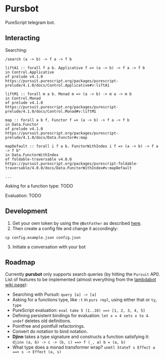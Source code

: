 # Pursbot

PureScript telegram bot.

## Interacting

Searching:

```
/search (a -> b) -> f a -> f b

liftA1 :: forall f a b. Applicative f => (a -> b) -> f a -> f b
in Control.Applicative
of prelude v4.1.0
https://pursuit.purescript.org/packages/purescript-prelude/4.1.0/docs/Control.Applicative#v:liftA1

liftM1 :: forall m a b. Monad m => (a -> b) -> m a -> m b
in Control.Monad
of prelude v4.1.0
https://pursuit.purescript.org/packages/purescript-prelude/4.1.0/docs/Control.Monad#v:liftM1

map :: forall a b f. Functor f => (a -> b) -> f a -> f b
in Data.Functor
of prelude v4.1.0
https://pursuit.purescript.org/packages/purescript-prelude/4.1.0/docs/Data.Functor#v:map

mapDefault :: forall i f a b. FunctorWithIndex i f => (a -> b) -> f a -> f b"
in Data.FunctorWithIndex
of foldable-traversable v4.0.0
https://pursuit.purescript.org/packages/purescript-foldable-traversable/4.0.0/docs/Data.FunctorWithIndex#v:mapDefault

...
```

Asking for a function type: TODO

Evaluation: TODO

## Development

1. Get your own token by using the `@BotFather` as described [here](https://core.telegram.org/bots#botfather).
2. Then create a config file and change it accordingly:
```
cp config.example.json config.json
```
3. Initiate a conversation with your bot

## Roadmap

Currently **pursbot** only supports search queries (by hitting the `Pursuit` API).
List of features to be implemented (almost everything from the [lambdabot wiki page](https://wiki.haskell.org/Lambdabot)):

* Searching with Pursuit: `query [a] -> [a]`
* Asking for a functions type, like `:t` in `purs repl`, using either that or `ty`, `type`
* PureScript evaluation: `eval take 5 (1..10) ==> [1, 2, 3, 4, 5]`
* Defining persistent bindings for evaluation: `let x = 4 sets x to 4`. `undef` deletes old definitions.
* Pointfree and pointfull refactorings.
* Convert do notation to bind notation.
* **Djinn** takes a type signature and constructs a function satisfying it: `djinn (a, b) -> c -> (b, c) ==> f (_, a) b = (a, b)`
* What type does a monad transformer wrap? `unmtl StateT s Effect a ==> s -> Effect (a, s)`
